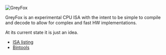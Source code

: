 ![GreyFox](assets/logo.png)

GreyFox is an experimental CPU ISA with the intent to be simple to compile and decode to allow for complex and fast HW implementations. 

At its current state it is just an idea. 

- [ISA listing](docs/GREYFOX_ISA.txt)
- [Bintools](https://github.com/jmerdich/binutils_greyfox)
